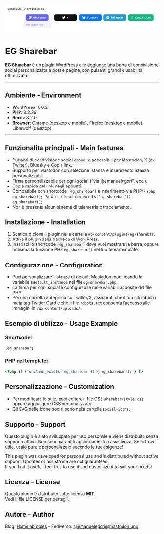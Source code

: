 ![EG Sharebar - screenshot](https://github.com/emanuelegori/eg-sharebar/raw/main/screenshot.png)

# EG Sharebar

**EG Sharebar** è un plugin WordPress che aggiunge una barra di condivisione social personalizzata a post e pagine, con pulsanti grandi e usabilità ottimizzata.

---

## Ambiente - Environment

- **WordPress**: 6.8.2 
- **PHP**: 8.2.29
- **Redis**: 	8.2.0
- **Browser**: Chrome (desktop e mobile), Firefox (desktop e mobile), Librewolf (desktop)

---

## Funzionalità principali - Main features

- Pulsanti di condivisione social grandi e accessibili per Mastodon, X (ex Twitter), Bluesky e Copia link.
- Supporto per Mastodon con selezione istanza e inserimento istanza personalizzata.
- Firma personalizzabile per ogni social ("via @emanuelegori", ecc.).
- Copia rapida del link negli appunti.
- Compatibile con shortcode `[eg_sharebar]` e inserimento via PHP: `<?php eg_sharebar(); ?>` o `if (function_exists('eg_sharebar')) eg_sharebar();`
- Non è presente alcun sistema di telemetria o tracciamento.

## Installazione - Installation

1. Scarica o clona il plugin nella cartella `wp-content/plugins/eg-sharebar`.
2. Attiva il plugin dalla bacheca di WordPress.
3. Inserisci lo shortcode `[eg_sharebar]` dove vuoi mostrare la barra, oppure richiama la funzione PHP `eg_sharebar()` nel tuo tema/template.

## Configurazione - Configuration

- Puoi personalizzare l’istanza di default Mastodon modificando la variabile `$default_instance` nel file `eg-sharebar.php`.
- La firma per ogni social è configurabile nelle variabili apposite del file PHP.
- Per una corretta anteprima su Twitter/X, assicurati che il tuo sito abbia i meta tag Twitter Card e che il file `robots.txt` consenta l’accesso alle immagini in `/wp-content/uploads/`.

## Esempio di utilizzo - Usage Example

### Shortcode:

```wordpress
[eg_sharebar]
```

### PHP nel template:

```php
<?php if (function_exists('eg_sharebar')) { eg_sharebar(); } ?>
```

## Personalizzazione - Customization

- Per modificare lo stile, puoi editare il file CSS `sharebar-style.css` oppure aggiungere CSS personalizzato.
- Gli SVG delle icone social sono nella cartella `social-icons`.

## Supporto - Support

Questo plugin è stato sviluppato per uso personale e viene distribuito senza supporto attivo. Non sono garantiti aggiornamenti o assistenza.
Se lo trovi utile, usalo pure e personalizzalo secondo le tue esigenze!

This plugin was developed for personal use and is distributed without active support. Updates or assistance are not guaranteed.  
If you find it useful, feel free to use it and customize it to suit your needs!

## Licenza - License

Questo plugin è distribuito sotto licenza **MIT**.  
Vedi il file LICENSE per dettagli.

## Autore - Author

Blog: [Homelab notes](https://emanuelegori.uno) - Fediverso: [@emanuelegori@mastodon.uno](https://mastodon.uno/@emanuelegori)
